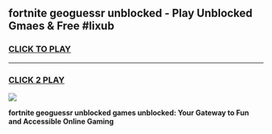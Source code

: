 
## fortnite geoguessr unblocked - Play Unblocked Gmaes & Free #lixub
<h3>
<a href="https://news.freeplayer.one?title=fortnite_geoguessr_unblocked&ref=26F">CLICK TO PLAY</a></h3>
<hr>

<h3>
<a href="https://news.freeplayer.one?title=fortnite_geoguessr_unblocked&ref=26F">CLICK 2 PLAY</a>
  
</h3>

<a href="https://news.freeplayer.one?title=fortnite_geoguessr_unblocked&ref=26F/"><img src="https://clearcache.store/games.png"></a>


**fortnite geoguessr unblocked games unblocked: Your Gateway to Fun and Accessible Online Gaming**
